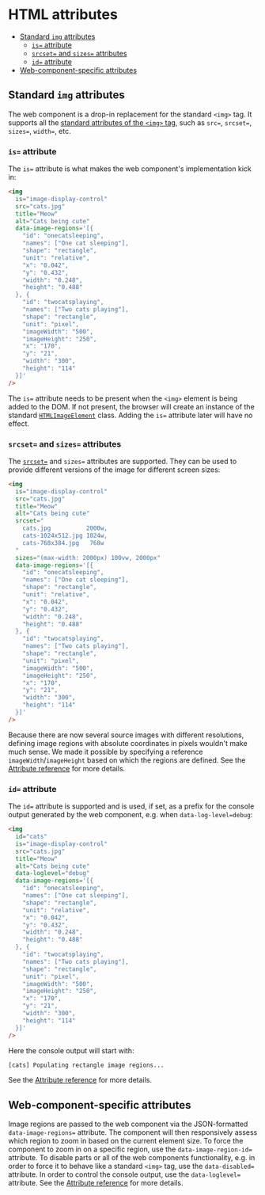 # HTML attributes

<!-- toc -->

- [Standard `img` attributes](#standard-img-attributes)
  * [`is=` attribute](#is-attribute)
  * [`srcset=` and `sizes=` attributes](#srcset-and-sizes-attributes)
  * [`id=` attribute](#id-attribute)
- [Web-component-specific attributes](#web-component-specific-attributes)

<!-- tocstop -->

## Standard `img` attributes

The web component is a drop-in replacement for the standard `<img>` tag. It
supports all the
[standard attributes of the `<img>` tag](https://developer.mozilla.org/en-US/docs/Web/HTML/Element/img),
such as `src=`, `srcset=`, `sizes=`, `width=`, etc.

### `is=` attribute

The `is=` attribute is what makes the web component's implementation kick in:

```html
<img
  is="image-display-control"
  src="cats.jpg"
  title="Meow"
  alt="Cats being cute"
  data-image-regions='[{
    "id": "onecatsleeping",
    "names": ["One cat sleeping"],
    "shape": "rectangle",
    "unit": "relative",
    "x": "0.042",
    "y": "0.432",
    "width": "0.248",
    "height": "0.488"
  }, {
    "id": "twocatsplaying",
    "names": ["Two cats playing"],
    "shape": "rectangle",
    "unit": "pixel",
    "imageWidth": "500",
    "imageHeight": "250",
    "x": "170",
    "y": "21",
    "width": "300",
    "height": "114"
  }]'
/>
```

The `is=` attribute needs to be present when the `<img>` element is being added
to the DOM. If not present, the browser will create an instance of the standard
[`HTMLImageElement`](https://developer.mozilla.org/en-US/docs/Web/API/HTMLImageElement)
class. Adding the `is=` attribute later will have no effect.

### `srcset=` and `sizes=` attributes

The [`srcset=`]((https://developer.mozilla.org/en-US/docs/Web/API/HTMLImageElement/srcset))
and `sizes=` attributes are supported. They can be used to provide different
versions of the image for different screen sizes:

```html
<img
  is="image-display-control"
  src="cats.jpg"
  title="Meow"
  alt="Cats being cute"
  srcset="
    cats.jpg          2000w,
    cats-1024x512.jpg 1024w,
    cats-768x384.jpg   768w
  "
  sizes="(max-width: 2000px) 100vw, 2000px"
  data-image-regions='[{
    "id": "onecatsleeping",
    "names": ["One cat sleeping"],
    "shape": "rectangle",
    "unit": "relative",
    "x": "0.042",
    "y": "0.432",
    "width": "0.248",
    "height": "0.488"
  }, {
    "id": "twocatsplaying",
    "names": ["Two cats playing"],
    "shape": "rectangle",
    "unit": "pixel",
    "imageWidth": "500",
    "imageHeight": "250",
    "x": "170",
    "y": "21",
    "width": "300",
    "height": "114"
  }]'
/>
```

Because there are now several source images with different resolutions, defining
image regions with absolute coordinates in pixels wouldn't make much sense. We
made it possible by specifying a reference `imageWidth`/`imageHeight` based on
which the regions are defined. See the
[Attribute reference](../reference/attributes.md) for more details.

### `id=` attribute

The `id=` attribute is supported and is used, if set, as a prefix for the
console output generated by the web component, e.g. when `data-log-level=debug`:

```html
<img
  id="cats"
  is="image-display-control"
  src="cats.jpg"
  title="Meow"
  alt="Cats being cute"
  data-loglevel="debug"
  data-image-regions='[{
    "id": "onecatsleeping",
    "names": ["One cat sleeping"],
    "shape": "rectangle",
    "unit": "relative",
    "x": "0.042",
    "y": "0.432",
    "width": "0.248",
    "height": "0.488"
  }, {
    "id": "twocatsplaying",
    "names": ["Two cats playing"],
    "shape": "rectangle",
    "unit": "pixel",
    "imageWidth": "500",
    "imageHeight": "250",
    "x": "170",
    "y": "21",
    "width": "300",
    "height": "114"
  }]'
/>
```

Here the console output will start with:

```txt
[cats] Populating rectangle image regions...
```

See the [Attribute reference](../reference/attributes.md) for more details.

## Web-component-specific attributes

Image regions are passed to the web component via the JSON-formatted
`data-image-regions=` attribute. The component will then responsively assess
which region to zoom in based on the current element size. To force the
component to zoom in on a specific region, use the `data-image-region-id=`
attribute. To disable parts or all of the web components functionality, e.g. in
order to force it to behave like a standard `<img>` tag, use the
`data-disabled=` attribute. In order to control the console output, use the
`data-loglevel=` attribute. See the
[Attribute reference](../reference/attributes.md) for more details.
